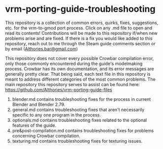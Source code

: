 # vrm-porting-guide-troubleshooting
This repository is a collection of common errors, quirks, fixes, suggestions, etc. for the vrm-to-gmod port process. Click on any .md file to open and read its contents! Contributions will be made to this repository if/when new problems arise and are fixed. If there is a fix you would like added to this repository, reach out to me through the Steam guide comments section or by email (Althories.bar@gmail.com)

This repository does not cover every possible Crowbar compilation error, only those commonly encountered during the guide's modelmaking process. Crowbar has its own documentation, and its error messages are generally pretty clear. That being said, each text file in this repository is meant to address different categories of the most common problems. The main repository this repository serves to assist can be found here: https://github.com/Althories/vrm-porting-guide-files

1. blender.md contains troubleshooting fixes for the process in current Blender and Blender 2.79.
2. general.md contains troubleshooting fixes that aren't necessarily specific to any one program in the process.
3. optionals.md contains troubleshooting fixes related to the optional features of the guide.
4. pre&post-compilation.md contains troubleshooting fixes for problems concerning Crowbar compilation.
5. texturing.md contains troubleshooting fixes for texturing issues.
